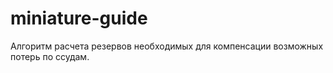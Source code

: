 # miniature-guide
Алгоритм расчета резервов необходимых для компенсации возможных потерь по ссудам.
